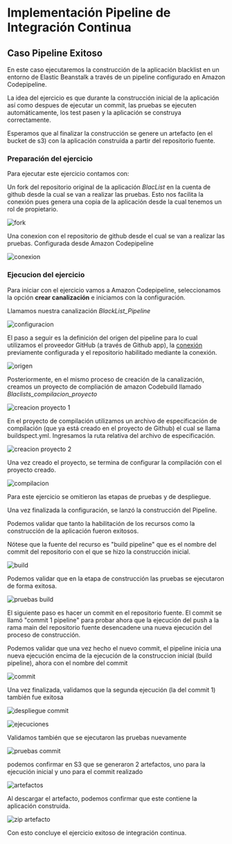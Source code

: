 
# Implementación Pipeline de Integración Continua

## Caso Pipeline Exitoso

En este caso ejecutaremos la construcción de la aplicación blacklist en un entorno de Elastic Beanstalk a través de un pipeline configurado en Amazon Codepipeline. 

La idea del ejercicio es que durante la construcción inicial de la aplicación así como despues de ejecutar un commit, las pruebas se ejecuten automáticamente, los test pasen y la aplicación se construya correctamente. 

Esperamos que al finalizar la construcción se genere un artefacto (en el bucket de s3) con la aplicación construida a partir del repositorio fuente.

### Preparación del ejercicio

Para ejecutar este ejercicio contamos con: 

Un fork del repositorio original de la aplicación *BlacList* en la cuenta de github desde la cual se van a realizar las pruebas. Esto nos facilita la conexión pues genera una copia de la aplicación desde la cual tenemos un rol de propietario.

![fork](pipeline_IC_exitoso/fork_previo.png)

Una conexion con el repositorio de github desde el cual se van a realizar las pruebas. Configurada desde Amazon Codepipeline

![conexion](pipeline_IC_exitoso/Conexion_previo.png)

### Ejecucion del ejercicio

Para iniciar con el ejercicio vamos a Amazon Codepipeline, seleccionamos la opción **crear canalización** e iniciamos con la configuración.

Llamamos nuestra canalización *BlackList_Pipeline*

![configuracion](pipeline_IC_exitoso/configuracion.png)

El paso a seguir es la definición del origen del pipeline para lo cual utilizamos el proveedor GitHub (a través de Github app), la [conexión](#preparación-del-ejercicio) previamente configurada y el repositorio habilitado mediante la conexión. 

![origen](pipeline_IC_exitoso/etapa_origen.png)

Posteriormente, en el mismo proceso de creación de la canalización, creamos un proyecto de compliación de amazon Codebuild llamado *Blaclists_compilacion_proyecto* 

![creacion proyecto 1](pipeline_IC_exitoso/creacion_proyecto.png)

En el proyecto de compilación  utilizamos un archivo de especificación de compilación (que ya está creado en el proyecto de Github) el cual se llama buildspect.yml. Ingresamos la ruta relativa del archivo de especificación.

![creacion proyecto 2](pipeline_IC_exitoso/creacion_proyecto_II.png)

Una vez creado el proyecto, se termina de configurar la compilación con el proyecto creado.

![compilacion](pipeline_IC_exitoso/compilacion.png)

Para este ejercicio se omitieron las etapas de pruebas y de despliegue. 

Una vez finalizada la configuración, se lanzó la construcción del Pipeline.

Podemos validar que tanto la habilitación de los recursos como la construcción de la aplicación fueron exitosos.

Nótese que la fuente del recurso es "build pipeline" que es el nombre del commit del repositorio con el que se hizo la construcción inicial.

![build](pipeline_IC_exitoso/build.png)

Podemos validar que en la etapa de construcción las pruebas se ejecutaron de forma exitosa.

![pruebas build](pipeline_IC_exitoso/pruebas_build.png)

El siguiente paso es hacer un commit en el repositorio fuente. El commit se llamó "commit 1 pipeline" para probar ahora que la ejecución del push a la rama main del repositorio fuente desencadene una nueva ejecución del proceso de construcción. 

Podemos validar que una vez hecho el nuevo commit, el pipeline inicia una nueva ejecución encima de la ejecución de la construccion inicial (build pipeline), ahora con el nombre del commit

![commit](pipeline_IC_exitoso/coomit_1.PNG)

Una vez finalizada, validamos que la segunda ejecución (la del commit 1) también fue exitosa

![despliegue commit](pipeline_IC_exitoso/despliegue_commit.png)

![ejecuciones](pipeline_IC_exitoso/ejecuciones.png)

Validamos también que se ejecutaron las pruebas nuevamente

![pruebas commit](pipeline_IC_exitoso/pruebas_commit.png)

podemos confirmar en S3 que se generaron 2 artefactos, uno para la ejecución inicial y uno para el commit realizado

![artefactos](pipeline_IC_exitoso/artefactos.png)

Al descargar el artefacto, podemos confirmar que este contiene la aplicación construida.

![zip artefacto](pipeline_IC_exitoso/zip_artefacto.png)

Con esto concluye el ejercicio exitoso de integración continua.
